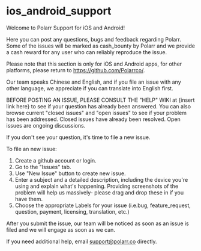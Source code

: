 # ios_android_support
Welcome to Polarr Support for iOS and Android!

Here you can post any questions, bugs and feedback regarding Polarr. Some of the issues will be marked as cash_bounty by Polarr and we provide a cash reward for any user who can reliably reproduce the issue.

Please note that this section is only for iOS and Android apps, for other platforms, please return to https://github.com/Polarrco/. 

Our team speaks Chinese and English, and if you file an issue with any other language, we appreciate if you can translate into English first. 

BEFORE POSTING AN ISSUE, PLEASE CONSULT THE "HELP" WIKI at {insert link here} to see if your question has already been answered. You can also browse current "closed issues" and "open issues" to see if your problem has been addressed. Closed issues have already been resolved. Open issues are ongoing discussions.

If you don't see your question, it's time to file a new issue.

To file an new issue:

1. Create a github account or login.
2. Go to the "Issues" tab.
3. Use "New Issue" button to create new issue. 
4. Enter a subject and a detailed description, including the device you're using and explain what's happening. Providing screenshots of the problem will help us massively- please drag and drop these in if you have them.
5. Choose the appropriate Labels for your issue (i.e.bug, feature_request, question, payment, licensing, translation, etc.)

After you submit the issue, our team will be noticed as soon as an issue is filed and we will engage as soon as we can. 


If you need additional help, email support@polarr.co directly.

